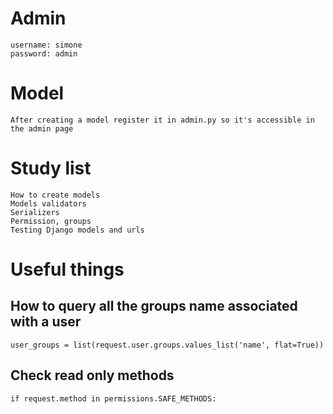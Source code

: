 # Admin
    username: simone
    password: admin
# Model
    After creating a model register it in admin.py so it's accessible in the admin page
# Study list
    How to create models
    Models validators
    Serializers
    Permission, groups
    Testing Django models and urls
# Useful things
## How to query all the groups name associated with a user
    user_groups = list(request.user.groups.values_list('name', flat=True))
## Check read only methods
    if request.method in permissions.SAFE_METHODS: